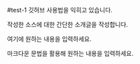 #test-1
깃허브 사용법을 익히고 있습니다.

작성한 소스에 대한 간단한 소개글을 작성합니다.

여기에 원하는 내용을 입력하세요.

마크다운 문법을 활용해 원하는 내용을 입력하세요.
